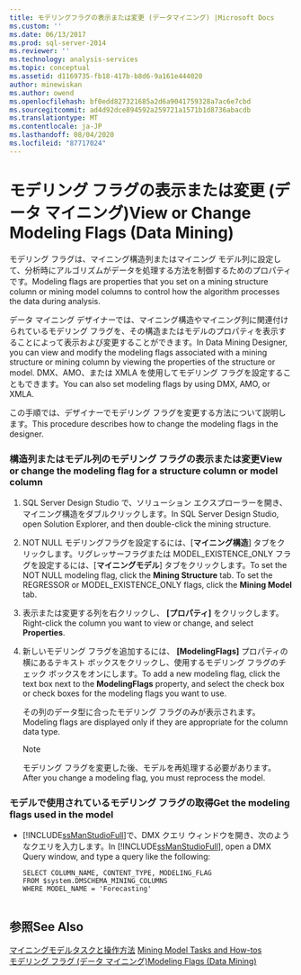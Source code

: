 ```yaml
---
title: モデリングフラグの表示または変更 (データマイニング) |Microsoft Docs
ms.custom: ''
ms.date: 06/13/2017
ms.prod: sql-server-2014
ms.reviewer: ''
ms.technology: analysis-services
ms.topic: conceptual
ms.assetid: d1169735-fb18-417b-b8d6-9a161e444020
author: minewiskan
ms.author: owend
ms.openlocfilehash: bf0edd827321685a2d6a9041759328a7ac6e7cbd
ms.sourcegitcommit: ad4d92dce894592a259721a1571b1d8736abacdb
ms.translationtype: MT
ms.contentlocale: ja-JP
ms.lasthandoff: 08/04/2020
ms.locfileid: "87717024"
---
```

# <a name="view-or-change-modeling-flags-data-mining"></a><span data-ttu-id="dce86-102">モデリング フラグの表示または変更 (データ マイニング)</span><span class="sxs-lookup"><span data-stu-id="dce86-102">View or Change Modeling Flags (Data Mining)</span></span>
  <span data-ttu-id="dce86-103">モデリング フラグは、マイニング構造列またはマイニング モデル列に設定して、分析時にアルゴリズムがデータを処理する方法を制御するためのプロパティです。</span><span class="sxs-lookup"><span data-stu-id="dce86-103">Modeling flags are properties that you set on a mining structure column or mining model columns to control how the algorithm processes the data during analysis.</span></span>  
  
 <span data-ttu-id="dce86-104">データ マイニング デザイナーでは、マイニング構造やマイニング列に関連付けられているモデリング フラグを、その構造またはモデルのプロパティを表示することによって表示および変更することができます。</span><span class="sxs-lookup"><span data-stu-id="dce86-104">In Data Mining Designer, you can view and modify the modeling flags associated with a mining structure or mining column by viewing the properties of the structure or model.</span></span> <span data-ttu-id="dce86-105">DMX、AMO、または XMLA を使用してモデリング フラグを設定することもできます。</span><span class="sxs-lookup"><span data-stu-id="dce86-105">You can also set modeling flags by using DMX, AMO, or XMLA.</span></span>  
  
 <span data-ttu-id="dce86-106">この手順では、デザイナーでモデリング フラグを変更する方法について説明します。</span><span class="sxs-lookup"><span data-stu-id="dce86-106">This procedure describes how to change the modeling flags in the designer.</span></span>  
  
### <a name="view-or-change-the-modeling-flag-for-a-structure-column-or-model-column"></a><span data-ttu-id="dce86-107">構造列またはモデル列のモデリング フラグの表示または変更</span><span class="sxs-lookup"><span data-stu-id="dce86-107">View or change the modeling flag for a structure column or model column</span></span>  
  
1.  <span data-ttu-id="dce86-108">SQL Server Design Studio で、ソリューション エクスプローラーを開き、マイニング構造をダブルクリックします。</span><span class="sxs-lookup"><span data-stu-id="dce86-108">In SQL Server Design Studio, open Solution Explorer, and then double-click the mining structure.</span></span>  
  
2.  <span data-ttu-id="dce86-109">NOT NULL モデリングフラグを設定するには、[**マイニング構造**] タブをクリックします。リグレッサーフラグまたは MODEL_EXISTENCE_ONLY フラグを設定するには、[**マイニングモデル**] タブをクリックします。</span><span class="sxs-lookup"><span data-stu-id="dce86-109">To set the NOT NULL modeling flag, click the **Mining Structure** tab. To set the REGRESSOR or MODEL_EXISTENCE_ONLY flags, click the **Mining Model** tab.</span></span>  
  
3.  <span data-ttu-id="dce86-110">表示または変更する列を右クリックし、 **[プロパティ]** をクリックします。</span><span class="sxs-lookup"><span data-stu-id="dce86-110">Right-click the column you want to view or change, and select **Properties**.</span></span>  
  
4.  <span data-ttu-id="dce86-111">新しいモデリング フラグを追加するには、 **[ModelingFlags]** プロパティの横にあるテキスト ボックスをクリックし、使用するモデリング フラグのチェック ボックスをオンにします。</span><span class="sxs-lookup"><span data-stu-id="dce86-111">To add a new modeling flag, click the text box next to the **ModelingFlags** property, and select the check box or check boxes for the modeling flags you want to use.</span></span>  
  
     <span data-ttu-id="dce86-112">その列のデータ型に合ったモデリング フラグのみが表示されます。</span><span class="sxs-lookup"><span data-stu-id="dce86-112">Modeling flags are displayed only if they are appropriate for the column data type.</span></span>  
  
    > [!NOTE]  
    >  <span data-ttu-id="dce86-113">モデリング フラグを変更した後、モデルを再処理する必要があります。</span><span class="sxs-lookup"><span data-stu-id="dce86-113">After you change a modeling flag, you must reprocess the model.</span></span>  
  
### <a name="get-the-modeling-flags-used-in-the-model"></a><span data-ttu-id="dce86-114">モデルで使用されているモデリング フラグの取得</span><span class="sxs-lookup"><span data-stu-id="dce86-114">Get the modeling flags used in the model</span></span>  
  
-   <span data-ttu-id="dce86-115">[!INCLUDE[ssManStudioFull](../../includes/ssmanstudiofull-md.md)]で、DMX クエリ ウィンドウを開き、次のようなクエリを入力します。</span><span class="sxs-lookup"><span data-stu-id="dce86-115">In [!INCLUDE[ssManStudioFull](../../includes/ssmanstudiofull-md.md)], open a DMX Query window, and type a query like the following:</span></span>  
  
    ```  
    SELECT COLUMN_NAME, CONTENT_TYPE, MODELING_FLAG  
    FROM $system.DMSCHEMA_MINING_COLUMNS  
    WHERE MODEL_NAME = 'Forecasting'  
  
    ```  
  
## <a name="see-also"></a><span data-ttu-id="dce86-116">参照</span><span class="sxs-lookup"><span data-stu-id="dce86-116">See Also</span></span>  
 <span data-ttu-id="dce86-117">[マイニングモデルタスクと操作方法](mining-model-tasks-and-how-tos.md) </span><span class="sxs-lookup"><span data-stu-id="dce86-117">[Mining Model Tasks and How-tos](mining-model-tasks-and-how-tos.md) </span></span>  
 [<span data-ttu-id="dce86-118">モデリング フラグ (データ マイニング)</span><span class="sxs-lookup"><span data-stu-id="dce86-118">Modeling Flags &#40;Data Mining&#41;</span></span>](modeling-flags-data-mining.md)  
  
  
